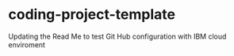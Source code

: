 # coding-project-template

Updating the Read Me to test Git Hub configuration with IBM cloud enviroment